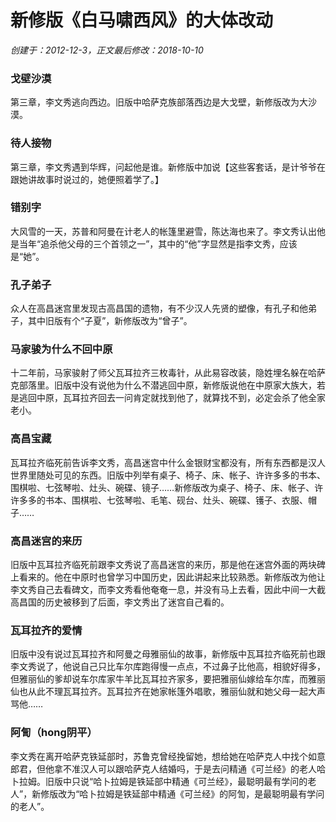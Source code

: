 # 新修版《白马啸西风》的大体改动

_创建于：2012-12-3，正文最后修改：2018-10-10_

### 戈壁沙漠

第三章，李文秀逃向西边。旧版中哈萨克族部落西边是大戈壁，新修版改为大沙漠。

### 待人接物

第三章，李文秀遇到华辉，问起他是谁。新修版中加说【这些客套话，是计爷爷在跟她讲故事时说过的，她便照着学了。】

### 错别字

大风雪的一天，苏普和阿曼在计老人的帐篷里避雪，陈达海也来了。李文秀认出他是当年“追杀他父母的三个首领之一”，其中的“他”字显然是指李文秀，应该是“她”。

### 孔子弟子

众人在高昌迷宫里发现古高昌国的遗物，有不少汉人先贤的塑像，有孔子和他弟子，其中旧版有个“子夏”，新修版改为“曾子”。

### 马家骏为什么不回中原

十二年前，马家骏射了师父瓦耳拉齐三枚毒针，从此易容改装，隐姓埋名躲在哈萨克部落里。旧版中没有说他为什么不潜逃回中原，新修版说他在中原家大族大，若是逃回中原，瓦耳拉齐回去一问肯定就找到他了，就算找不到，必定会杀了他全家老小。

### 高昌宝藏

瓦耳拉齐临死前告诉李文秀，高昌迷宫中什么金银财宝都没有，所有东西都是汉人世界里随处可见的东西。旧版中列举有桌子、椅子、床、帐子、许许多多的书本、围棋啦、七弦琴啦、灶头、碗碟、镜子……新修版改为桌子、椅子、床、帐子、许许多多的书本、围棋啦、七弦琴啦、毛笔、砚台、灶头、碗碟、镬子、衣服、帽子……

### 高昌迷宫的来历

旧版中瓦耳拉齐临死前跟李文秀说了高昌迷宫的来历，那是他在迷宫外面的两块碑上看来的。他在中原时也曾学习中国历史，因此讲起来比较熟悉。新修版改为他让李文秀自己去看碑文，而李文秀看他奄奄一息，并没有马上去看，因此中间一大截高昌国的历史被移到了后面，李文秀出了迷宫自己看的。

### 瓦耳拉齐的爱情

旧版中没有说过瓦耳拉齐和阿曼之母雅丽仙的故事，新修版中瓦耳拉齐临死前也跟李文秀说了，他说自己只比车尔库跑得慢一点点，不过鼻子比他高，相貌好得多，但雅丽仙的爹却说车尔库家牛羊比瓦耳拉齐家多，要把雅丽仙嫁给车尔库，而雅丽仙也从此不理瓦耳拉齐。瓦耳拉齐在她家帐篷外唱歌，雅丽仙就和她父母一起大声骂他……

### 阿訇（hong阴平）

李文秀在离开哈萨克铁延部时，苏鲁克曾经挽留她，想给她在哈萨克人中找个如意郎君，但他拿不准汉人可以跟哈萨克人结婚吗，于是去问精通《可兰经》的老人哈卜拉姆。旧版中只说“哈卜拉姆是铁延部中精通《可兰经》，最聪明最有学问的老人”，新修版改为“哈卜拉姆是铁延部中精通《可兰经》的阿訇，是最聪明最有学问的老人”。

